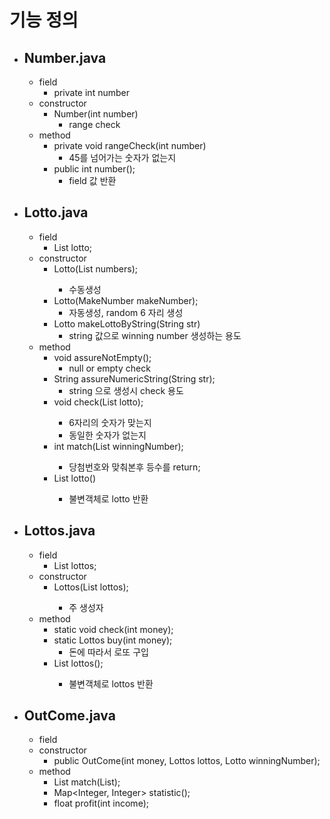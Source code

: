# 기능 정의

- ## Number.java
  - field
    - private int number
  - constructor
    - Number(int number)
      - range check
  - method
    - private void rangeCheck(int number)
      - 45를 넘어가는 숫자가 없는지
    - public int number();
      - field 값 반환
- ## Lotto.java
  - field
    - List<Integer> lotto;
  - constructor
    - Lotto(List<Integer> numbers);
      - 수동생성
    - Lotto(MakeNumber makeNumber);
      - 자동생성, random 6 자리 생성
    - Lotto makeLottoByString(String str)
      - string 값으로 winning number 생성하는 용도
  - method
    - void assureNotEmpty();
      - null or empty check
    - String assureNumericString(String str);
      - string 으로 생성시 check 용도
    - void check(List<Integer> lotto);
      - 6자리의 숫자가 맞는지
      - 동일한 숫자가 없는지
      <!-- - List<Integer> lottoNumbers(AutoNumber autoNumber); -->
    - int match(List<Integer> winningNumber);
      - 당첨번호와 맞춰본후 등수를 return;
    - List<Number> lotto()
      - 불변객체로 lotto 반환
- ## Lottos.java
  - field
    - List<Lotto> lottos;
  - constructor
    - Lottos(List<Lotto> lottos);
      - 주 생성자
  - method
    - static void check(int money);
    - static Lottos buy(int money);
      - 돈에 따라서 로또 구입
    - List<Lotto> lottos();
      - 불변객체로 lottos 반환
- ## OutCome.java
  - field
  - constructor
    - public OutCome(int money, Lottos lottos, Lotto winningNumber);
  - method
    - List<Integer> match(List<Number winningNumber>);
    - Map<Integer, Integer> statistic();
    - float profit(int income);

